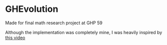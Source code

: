# GHEvolution

Made for final math research project at GHP 59

Although the implementation was completely mine, I was heavily inspired by [this video](https://youtu.be/N3tRFayqVtk) 
